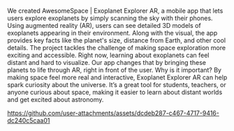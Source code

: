We created AwesomeSpace | Exoplanet Explorer AR, a mobile app that lets users explore exoplanets by simply scanning the sky with their phones. Using augmented reality (AR), users can see detailed 3D models of exoplanets appearing in their environment. Along with the visual, the app provides key facts like the planet's size, distance from Earth, and other cool details. The project tackles the challenge of making space exploration more exciting and accessible. Right now, learning about exoplanets can feel distant and hard to visualize. Our app changes that by bringing these planets to life through AR, right in front of the user. Why is it important? By making space feel more real and interactive, Exoplanet Explorer AR can help spark curiosity about the universe. It’s a great tool for students, teachers, or anyone curious about space, making it easier to learn about distant worlds and get excited about astronomy.

https://github.com/user-attachments/assets/dcdeb287-c467-4717-9416-dc240c5caa01



